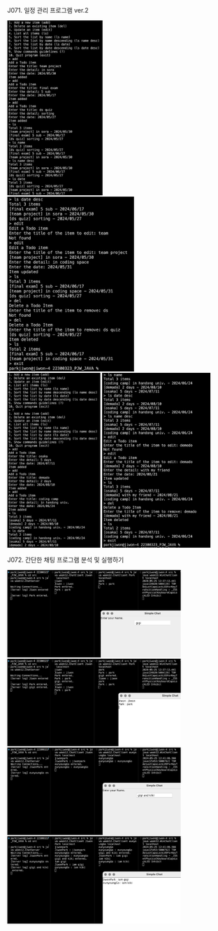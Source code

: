 J071. 일정 관리 프로그램 ver.2<br>

<img src= 'https://github.com/jiwonpark831/22300323_PJW_JAVA/blob/main/src/week12/screenshots/j071-1.png' height = 400>
<img src= 'https://github.com/jiwonpark831/22300323_PJW_JAVA/blob/main/src/week12/screenshots/j071-2.png' height = 400>
<img src= 'https://github.com/jiwonpark831/22300323_PJW_JAVA/blob/main/src/week12/screenshots/j071-3.png' height = 400>
<img src= 'https://github.com/jiwonpark831/22300323_PJW_JAVA/blob/main/src/week12/screenshots/j071-4.png' height = 400>

J072. 간단한 채팅 프로그램 분석 및 실행하기<br>

<img src= 'https://github.com/jiwonpark831/22300323_PJW_JAVA/blob/main/src/week12/screenshots/j072-1.png' height = 200>
<img src= 'https://github.com/jiwonpark831/22300323_PJW_JAVA/blob/main/src/week12/screenshots/j072-2.png' height = 200>
<img src= 'https://github.com/jiwonpark831/22300323_PJW_JAVA/blob/main/src/week12/screenshots/j072-3.png' height = 200>
<img src= 'https://github.com/jiwonpark831/22300323_PJW_JAVA/blob/main/src/week12/screenshots/j072-4.png' height = 200>